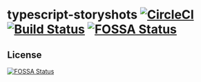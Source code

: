 typescript-storyshots [![CircleCI](https://circleci.com/gh/g2graman/typescript-storyshots.svg?style=svg)](https://circleci.com/gh/g2graman/typescript-storyshots) [![Build Status](https://travis-ci.org/g2graman/typescript-storyshots.svg?branch=master)](https://travis-ci.org/g2graman/typescript-storyshots)
[![FOSSA Status](https://app.fossa.io/api/projects/git%2Bgithub.com%2Fg2graman%2Ftypescript-storybook-starter.svg?type=shield)](https://app.fossa.io/projects/git%2Bgithub.com%2Fg2graman%2Ftypescript-storybook-starter?ref=badge_shield)
=====================


## License
[![FOSSA Status](https://app.fossa.io/api/projects/git%2Bgithub.com%2Fg2graman%2Ftypescript-storybook-starter.svg?type=large)](https://app.fossa.io/projects/git%2Bgithub.com%2Fg2graman%2Ftypescript-storybook-starter?ref=badge_large)